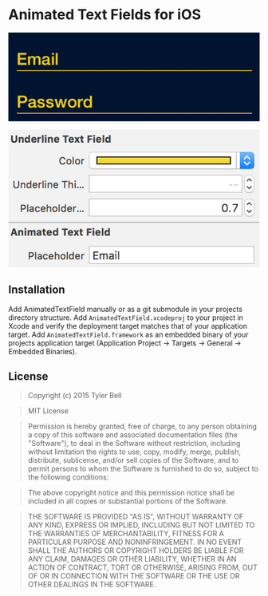 # Animated Text Fields for iOS

![](./Resources/Underline.gif)

![](./Resources/Inspectables.png)

## Installation

Add AnimatedTextField manually or as a git submodule in your projects directory structure. Add `AnimatedTextField.xcodeproj` to your project in Xcode and verify the deployment target matches that of your application target. Add `AnimatedTextField.framework` as an embedded binary of your projects application target (Application Project -> Targets -> General -> Embedded Binaries).

## License

>Copyright (c) 2015 Tyler Bell

>MIT License

>Permission is hereby granted, free of charge, to any person obtaining
a copy of this software and associated documentation files (the
"Software"), to deal in the Software without restriction, including
without limitation the rights to use, copy, modify, merge, publish,
distribute, sublicense, and/or sell copies of the Software, and to
permit persons to whom the Software is furnished to do so, subject to
the following conditions:

>The above copyright notice and this permission notice shall be
included in all copies or substantial portions of the Software.

>THE SOFTWARE IS PROVIDED "AS IS", WITHOUT WARRANTY OF ANY KIND,
EXPRESS OR IMPLIED, INCLUDING BUT NOT LIMITED TO THE WARRANTIES OF
MERCHANTABILITY, FITNESS FOR A PARTICULAR PURPOSE AND
NONINFRINGEMENT. IN NO EVENT SHALL THE AUTHORS OR COPYRIGHT HOLDERS BE
LIABLE FOR ANY CLAIM, DAMAGES OR OTHER LIABILITY, WHETHER IN AN ACTION
OF CONTRACT, TORT OR OTHERWISE, ARISING FROM, OUT OF OR IN CONNECTION
WITH THE SOFTWARE OR THE USE OR OTHER DEALINGS IN THE SOFTWARE.
